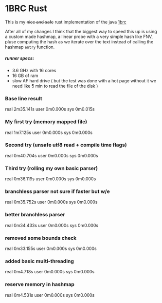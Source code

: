1BRC Rust
====
This is my ~~nice and safe~~ rust implementation of the java [1brc](https://github.com/gunnarmorling/1brc)


After all of my changes I think that the biggest way to speed this up is using a custom made hashmap, a linear probe with a very simple hash like FNV, pluse computing the hash as we iterate over the text instead of calling the hashmap `entry` function.

##### runner specs:
- 3.6 GHz with 16 cores
- 16 GB of ram
- slow AF hard drive ( but the test was done with a hot page without it we need like 5 min to read the file of the disk )



### Base line result
real    2m35.141s
user    0m0.000s
sys     0m0.015s

### My first try (memory mapped file)
real    1m7.125s
user    0m0.000s
sys     0m0.000s

### Second try (unsafe utf8 read + compile time flags)
real    0m40.704s
user    0m0.000s
sys     0m0.000s
### Third try (rolling my own basic parser)
real    0m36.119s
user    0m0.000s
sys     0m0.000s
### branchless parser not sure if faster but w/e
real    0m35.752s
user    0m0.000s
sys     0m0.000s
### better branchless parser
real    0m34.433s
user    0m0.000s
sys     0m0.000s
### removed some bounds check
real    0m33.155s
user    0m0.000s
sys     0m0.000s
### added basic multi-threading
real    0m4.718s
user    0m0.000s
sys     0m0.000s
### reserve memory in hashmap
real    0m4.531s
user    0m0.000s
sys     0m0.000s
